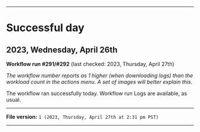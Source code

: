 
***

# Successful day

## 2023, Wednesday, April 26th

**Workflow run #291/#292** (last checked: 2023, Thursday, April 27th)

_The workflow number reports as 1 higher (when downloading logs) than the workload count in the actions menu. A set of images will better explain this._

The workflow ran successfully today. Workflow run Logs are available, as usual.

***

**File version:** `1 (2023, Thursday, April 27th at 2:31 pm PST)`

***
